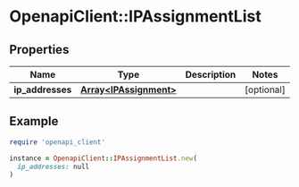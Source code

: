 # OpenapiClient::IPAssignmentList

## Properties

| Name | Type | Description | Notes |
| ---- | ---- | ----------- | ----- |
| **ip_addresses** | [**Array&lt;IPAssignment&gt;**](IPAssignment.md) |  | [optional] |

## Example

```ruby
require 'openapi_client'

instance = OpenapiClient::IPAssignmentList.new(
  ip_addresses: null
)
```

